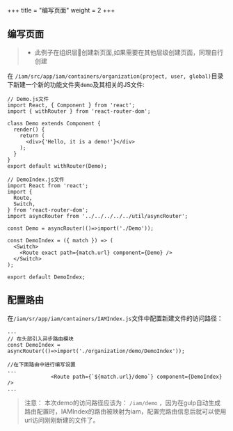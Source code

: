 +++
title = "编写页面"
weight = 2
+++

## 编写页面

> - 此例子在组织层创建新页面,如果需要在其他层级创建页面，同理自行创建

在 `/iam/src/app/iam/containers/organization(project, user, global)`目录下新建一个新的功能文件夹`demo`及其相关的JS文件:

```
// Demo.js文件
import React, { Component } from 'react';
import { withRouter } from 'react-router-dom';

class Demo extends Component {
  render() {
    return (
      <div>{'Hello, it is a demo!'}</div>
    );
  }
}
export default withRouter(Demo);
```

```
// DemoIndex.js文件
import React from 'react';
import {
  Route,
  Switch,
} from 'react-router-dom';
import asyncRouter from '../../../../../util/asyncRouter';

const Demo = asyncRouter(()=>import('./Demo'));

const DemoIndex = ({ match }) => (
  <Switch>
    <Route exact path={match.url} component={Demo} />
  </Switch>
);

export default DemoIndex;
```

## 配置路由

在`/iam/sr/app/iam/containers/IAMIndex.js`文件中配置新建文件的访问路径：

```
...
// 在头部引入异步路由模块
const DemoIndex = asyncRouter(()=>import('./organization/demo/DemoIndex'));

//在下面路由中进行编写设置
...
              <Route path={`${match.url}/demo`} component={DemoIndex} />
...

```

> 注意： 本次demo的访问路径应该为： `/iam/demo` ，因为在gulp自动生成路由配置时，IAMIndex的路由被映射为iam，配置完路由信息后就可以使用url访问刚刚新建的文件了。